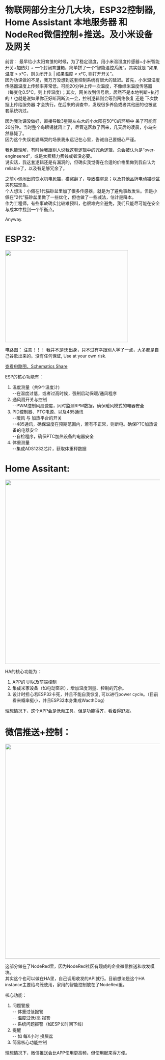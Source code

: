 # 物联网部分主分几大块，ESP32控制器, Home Assistant 本地服务器 和 NodeRed微信控制+推送。及小米设备及网关<br>

前言：
最早给小太阳育雏的时候，为了稳定温度，用小米温湿度传感器+小米智能开关+加热灯 + 一个封闭育雏箱，简单拼了一个“智能温控系统”。其实就是 “如果温度 > x°C，则关闭开关 | 如果温度 < x°C, 则打开开关”。<br>
因为功课做的不足，我万万没想到这套控制系统有很大的延迟。首先，小米温湿度传感器温度上传频率非常低，可能20分钟上传一次温度，不像绿米温度传感器（每变化0.5°C，则上传温度）；其次，网关收到信号后，居然不是本地判断+执行的！也就是说如果你正好断网断流一会，控制逻辑则会等到网络恢复 还是 下次数据上传给服务器 才会执行。在后来的调查中，发现很多养鱼或者其他圈的也被这套系统坑过。<br>

因为我功课没做好，直接导致3星期左右大的小太阳在50°C的环境中 呆了可能有20分钟。当时整个鸟眼镜就闭上了，尽管送医救了回来，几天后的凌晨，小鸟突然暴毙了。<br>
因为这个失误老婆痛哭的场景我永远记在心里，告诫自己要细心严谨。

我也能理解，有时候我跟别人说我这套逻辑中的冗余逻辑，总会被认为是“over-engineered”，或是太费精力费钱或者没必要。<br>
说实话，我这套逻辑还是有漏洞的，但确实我觉得在合适的价格里做到我自认为reliable了，以及有足够冗余了。

之前小佩闹出的饮水机电死猫，猫窝翻了，导致猫窒息；以及其他品牌电动猫砂盆夹死猫现象。<br>
个人想法：小佩在1代猫砂盆里加了很多传感器，就是为了避免事故发生。但是小佩在“2代”猫砂盆里做了一些优化，但也做了一些减法，估计是降本。<br>
作为工程师，有些事故确实比较难预料，也很难完全避免，我们只能尽可能在安全与成本中找到一个平衡点。<br>

Anyway.



# ESP32:<br>

<img src="https://user-images.githubusercontent.com/1382734/217273326-d0e99e39-cd2b-41f0-9a1f-8914bd947908.png" width="400" height="300">

电路图：
注意！！！ 我并不是EE出身，只不过有幸跟别人学了一点，大多都是自己谷歌出来的。没有任何保证, Use at your own risk.

<a href="https://github.com/lei261/lei261.github.io/blob/main/%E6%99%BA%E8%83%BD%E9%B8%9F%E7%AC%BC%20Smart%20Bird%20Cage/IoT%20%E5%8A%9F%E8%83%BD/Bird%20Cage%20Control%20v4%20Schematic.pdf"> 查看电路图，Schematics Share </a>

ESP的核心功能有：
1. 温度测量（共9个温度计) <br>
  --在温度过低，或者过高时候，强制启动保暖/通风程序
2. 通风扇开关与控制<br>
  --PWM控制风扇速度，同时监测RPM数据，确保暖风模式的电器安全
3. PID控制器、PTC电源、以及485通讯<br>
  --暖风 与 加热平台的开关<br>
  --485通讯，确保温度在预期范围内，若有不正常，则断电。确保PTC加热设备的电器安全<br>
  --自检程序，确保PTC加热设备的电器安全<br>
4. 体重测量<br>
  --集成ADS1232芯片，获取体重秤数据


# Home Assitant:


<img src="https://user-images.githubusercontent.com/1382734/217272975-b6ff87fa-e16d-4482-95ba-0aed1bb4f53a.png" width="900" height="600">

HA的核心功能为：
1. APP的 UI以及前端控制
2. 集成米家设备（如电动窗帘），增加温度测量、控制的冗余。
4. 设计时担心若ESP32卡死，并且不能自我恢复, 可以进行power cycle。（目前看来概率挺小，并且ESP32本身集成WacthDog）

理想情况下，这个APP会是低频工具，但是功能得齐，看着得舒服。



# 微信推送+控制：<br>

<img src="https://user-images.githubusercontent.com/1382734/217273670-72937f08-5314-442f-9899-8162d8fda784.png" width="800" height="700">

这部分做在了NodeRed里，因为NodeRed社区有现成的企业微信推送和收发模块。<br>
其实这个也可以做在HA里，自己调用收发的API就行。目前想法是这个HA instance主要给鸟笼使用，家用的智能控制放在了NodeRed里。

核心功能：
1. 问题警报<br>
  -- 体重过低报警 <br>
  -- 温度过低/高 报警 <br>
  -- 系统问题报警（如ESP长时间下线）<br>
2. 提醒<br>
  -- 如 每X小时 换屎盆<br>
3. 简易核心功能控制

理想情况下，微信推送会比APP使用更高频，但使用起来得方便。




